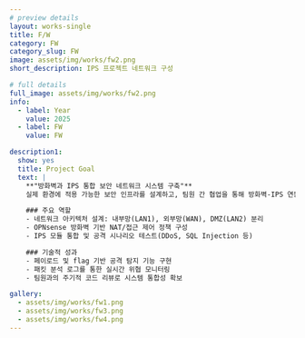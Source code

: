 ```yaml
---
# preview details
layout: works-single
title: F/W
category: FW
category_slug: FW
image: assets/img/works/fw2.png
short_description: IPS 프로젝트 네트워크 구성

# full details
full_image: assets/img/works/fw2.png
info:
  - label: Year
    value: 2025
  - label: FW
    value: FW

description1:
  show: yes
  title: Project Goal
  text: |
    **"방화벽과 IPS 통합 보안 네트워크 시스템 구축"**  
    실제 환경에 적용 가능한 보안 인프라를 설계하고, 팀원 간 협업을 통해 방화벽-IPS 연동 시스템을 구현했습니다.

    ### 주요 역할
    - 네트워크 아키텍처 설계: 내부망(LAN1), 외부망(WAN), DMZ(LAN2) 분리
    - OPNsense 방화벽 기반 NAT/접근 제어 정책 구성
    - IPS 모듈 통합 및 공격 시나리오 테스트(DDoS, SQL Injection 등)

    ### 기술적 성과
    - 페이로드 및 flag 기반 공격 탐지 기능 구현
    - 패킷 분석 로그를 통한 실시간 위협 모니터링
    - 팀원과의 주기적 코드 리뷰로 시스템 통합성 확보

gallery:
  - assets/img/works/fw1.png
  - assets/img/works/fw3.png
  - assets/img/works/fw4.png
---
```

